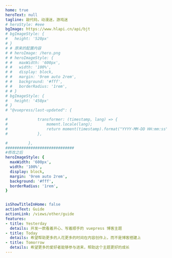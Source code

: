 ```yaml
---
home: true
heroText: null
tagline: 敲代码，动漫迷，游戏迷
# heroStyle: #eee
bgImage: https://www.hlapi.cn/api/bjt
# bgImageStyle: {
#   height: '520px'
# }
# # 原来的配置内容
# # heroImage: /hero.png
# # heroImageStyle: {
# #   maxWidth: '600px',
# #   width: '100%',
# #   display: block,
# #   margin: '9rem auto 2rem',
# #   background: '#fff',
# #   borderRadius: '1rem',
# # }
# bgImageStyle: {
#   height: '450px'
# }
# "@vuepress/last-updated": {

#             transformer: (timestamp, lang) => {
#                 moment.locale(lang);
#                 return moment(timestamp).format("YYYY-MM-DD HH:mm:ss");
#             },

#         },
##############################
#修改之后
heroImageStyle: {
  maxWidth: '600px',
  width: '100%',
  display: block,
  margin: '9rem auto 2rem',
  background: '#fff',
  borderRadius: '1rem',
}


isShowTitleInHome: false
actionText: Guide
actionLink: /views/other/guide
features:
- title: Yesterday
  details: 开发一款看着开心、写着顺手的 vuepress 博客主题
- title: Today
  details: 希望帮助更多的人花更多的时间在内容创作上，而不是博客搭建上
- title: Tomorrow
  details: 希望更多的爱好者能够参与进来，帮助这个主题更好的成长
---
```

<style>
.anchor-down {
    display: block;
    margin: 12rem auto 0;
    bottom: 45px;
    width: 20px;
    height: 20px;
    font-size: 40px;
    text-align: center;
    animation: bounce-in 5s 3s infinite;
    position: absolute;
    left: 50%;
    bottom: 30%;
    margin-left: -10px;
    cursor: pointer;
}

@-webkit-keyframes bounce-in {
    0% {
        transform: translateY(0)
    }

    20% {
        transform: translateY(0)
    }

    50% {
        transform: translateY(-20px)
    }

    80% {
        transform: translateY(0)
    }

    to {
        transform: translateY(0)
    }
}

.anchor-down::before {
    content: "";
    width: 20px;
    height: 20px;
    display: block;
    border-right: 3px solid #fff;
    border-top: 3px solid #fff;
    transform: rotate(135deg);
    position: absolute;
    bottom: 10px;
}

.anchor-down::after {
    content: "";
    width: 20px;
    height: 20px;
    display: block;
    border-right: 3px solid #fff;
    border-top: 3px solid #fff;
    transform: rotate(135deg);
}

.hero {
    color: #eee;
}
</style>

<script>

export default {

    mounted() {
        const ifJanchor = document.getElementById("JanchorDown")
        ifJanchor && ifJanchor.parentNode.removeChild(ifJanchor);
        let a = document.createElement('a');
        a.id = 'JanchorDown';
        a.className = 'anchor-down';
        document.getElementsByClassName('hero')[0].append(a);
        let targetA = document.getElementById("JanchorDown");
        targetA.addEventListener('click', e => { // 添加点击事件
            this.scrollFn();
        })
    },

    methods: {
        scrollFn() {
            const windowH = document.getElementsByClassName('hero')[0].clientHeight; // 获取窗口高度
            document.documentElement.scrollTop = windowH; // 滚动条滚动到指定位置
        }
    }
}
</script>